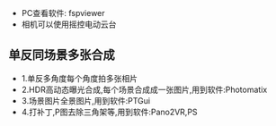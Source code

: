 
- PC查看软件: fspviewer
- 相机可以使用摇控电动云台

## 单反同场景多张合成

- 1.单反多角度每个角度拍多张相片
- 2.HDR高动态曝光合成,每个场景合成成一张图片,用到软件:Photomatix
- 3.场景图片全景图片,用到软件:PTGui
- 4.打补丁,P图去除三角架等,用到软件:Pano2VR,PS
